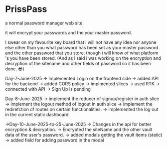 # PrissPass

a normal password manager web site.

it will encrypt your passwords and the your master password.

I swear on my favourite key board that i will not have any idea nor anyone else other than you what password has been set as your master password and the other password that you store.
though i will know of what platform 's you have been stored.
(And as i said i was working on the encryption and decryption of the sitename and other fields of password so it has been done. 😎)

Day-7-June-2025
-> Implemented Login on the frontend side
-> added API for the backend
-> added CORS policy
-> implmented slices
-> used RTK
-> connected with API
-> Sign Up is pending

Day-8-June-2025
-> implement the reducer of signup/register in auth slice
-> implement the logout method of logout in auth slice
-> implement the redirefction of routes on certain functionalities.
-> implemented the log out in the current static dashboard.

->Day-10-June-2025-to-25-June-2025
-> Changes in the api for better encryption & decryption. 
-> Encrypted the siteName and the other vault data of the user's password.
-> added modals getting the vault items (static)
-> added field for adding password in the modal 